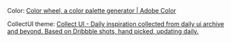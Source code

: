 
Color: [Color wheel, a color palette generator | Adobe Color](https://color.adobe.com/create/color-wheel)

CollectUI theme: [Collect UI - Daily inspiration collected from daily ui archive and beyond. Based on Dribbble shots, hand picked, updating daily.](https://collectui.com/designs)

